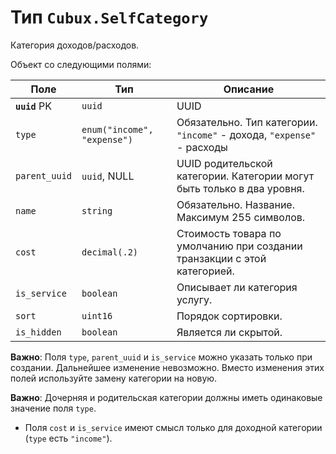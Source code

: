 Тип `Cubux.SelfCategory`
=======================

Категория доходов/расходов.

Объект со следующими полями:

Поле | Тип | Описание
---- | --- | --------
**`uuid`** PK | `uuid`    | UUID
`type` | `enum("income", "expense")` | Обязательно. Тип категории. `"income"` - дохода, `"expense"` - расходы
`parent_uuid` | `uuid`, NULL | UUID родительской категории. Категории могут быть только в два уровня.
`name`        | `string`  | Обязательно. Название. Максимум 255 символов.
`cost`    | `decimal(.2)` | Стоимость товара по умолчанию при создании транзакции с этой категорией.
`is_service`  | `boolean` | Описывает ли категория услугу.
`sort`        | `uint16`  | Порядок сортировки.
`is_hidden`   | `boolean` | Является ли скрытой.

**Важно**: Поля `type`, `parent_uuid` и `is_service` можно указать только при
создании. Дальнейшее изменение невозможно. Вместо изменения этих полей
используйте замену категории на новую.

**Важно**: Дочерняя и родительская категории должны иметь одинаковые значение
поля `type`.

*   Поля `cost` и `is_service` имеют смысл только для доходной категории (`type`
    есть `"income"`).
